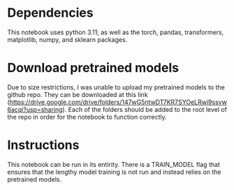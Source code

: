 # Dependencies

This notebook uses python 3.11; as well as the  torch, pandas, transformers, matplotlib, numpy, and sklearn packages.

# Download pretrained models

Due to size restrictions, I was unable to upload my pretrained models to the github repo. They can be downloaded at this link (https://drive.google.com/drive/folders/147wG5ntwDT7KR7SYOeLRwi9ssvw6acqi?usp=sharing). Each of the folders should be added to the root level of the repo in order for the notebook to function correctly.

# Instructions

This notebook can be run in its entirity. There is a TRAIN_MODEL flag that ensures that the lengthy model training is not run and instead relies on the pretrained models.